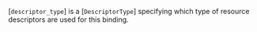 [`descriptor_type`] is a [`DescriptorType`] specifying which type
of resource descriptors are used for this binding.